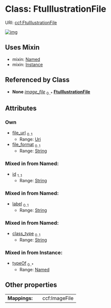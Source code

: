 
# Class: FtuIllustrationFile




URI: [ccf:FtuIllustrationFile](http://purl.org/ccf/FtuIllustrationFile)


[![img](https://yuml.me/diagram/nofunky;dir:TB/class/[Named],[Instance],[FtuIllustration]++-%20image_file%200..*>[FtuIllustrationFile&#124;file_url:uri%20%3F;file_format:string%20%3F;id:string;label:string%20%3F;class_type:string%20%3F],[FtuIllustrationFile]uses%20-.->[Named],[FtuIllustrationFile]uses%20-.->[Instance],[FtuIllustration])](https://yuml.me/diagram/nofunky;dir:TB/class/[Named],[Instance],[FtuIllustration]++-%20image_file%200..*>[FtuIllustrationFile&#124;file_url:uri%20%3F;file_format:string%20%3F;id:string;label:string%20%3F;class_type:string%20%3F],[FtuIllustrationFile]uses%20-.->[Named],[FtuIllustrationFile]uses%20-.->[Instance],[FtuIllustration])

## Uses Mixin

 *  mixin: [Named](Named.md)
 *  mixin: [Instance](Instance.md)

## Referenced by Class

 *  **None** *[image_file](image_file.md)*  <sub>0..\*</sub>  **[FtuIllustrationFile](FtuIllustrationFile.md)**

## Attributes


### Own

 * [file_url](file_url.md)  <sub>0..1</sub>
     * Range: [Uri](types/Uri.md)
 * [file_format](file_format.md)  <sub>0..1</sub>
     * Range: [String](types/String.md)

### Mixed in from Named:

 * [id](id.md)  <sub>1..1</sub>
     * Range: [String](types/String.md)

### Mixed in from Named:

 * [label](label.md)  <sub>0..1</sub>
     * Range: [String](types/String.md)

### Mixed in from Named:

 * [class_type](class_type.md)  <sub>0..1</sub>
     * Range: [String](types/String.md)

### Mixed in from Instance:

 * [typeOf](typeOf.md)  <sub>0..\*</sub>
     * Range: [Named](Named.md)

## Other properties

|  |  |  |
| --- | --- | --- |
| **Mappings:** | | ccf:ImageFile |

